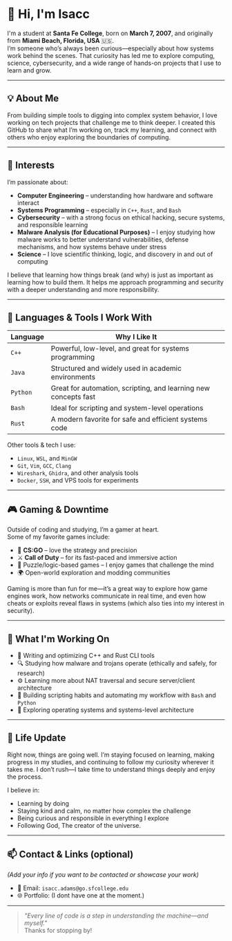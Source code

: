 # 👋 Hi, I'm Isacc

I'm a student at **Santa Fe College**, born on **March 7, 2007**, and originally from **Miami Beach, Florida, USA** 🇺🇸.  
I’m someone who’s always been curious—especially about how systems work behind the scenes. That curiosity has led me to explore computing, science, cybersecurity, and a wide range of hands-on projects that I use to learn and grow.

---

## 💡 About Me

From building simple tools to digging into complex system behavior, I love working on tech projects that challenge me to think deeper. I created this GitHub to share what I’m working on, track my learning, and connect with others who enjoy exploring the boundaries of computing.

---

## 🔬 Interests

I’m passionate about:
- **Computer Engineering** – understanding how hardware and software interact
- **Systems Programming** – especially in `C++`, `Rust`, and `Bash`
- **Cybersecurity** – with a strong focus on ethical hacking, secure systems, and responsible learning
- **Malware Analysis (for Educational Purposes)** – I enjoy studying how malware works to better understand vulnerabilities, defense mechanisms, and how systems behave under stress
- **Science** – I love scientific thinking, logic, and discovery in and out of computing

I believe that learning how things break (and why) is just as important as learning how to build them. It helps me approach programming and security with a deeper understanding and more responsibility.

---

## 🧰 Languages & Tools I Work With

| Language | Why I Like It |
|----------|----------------|
| `C++`    | Powerful, low-level, and great for systems programming |
| `Java`   | Structured and widely used in academic environments |
| `Python` | Great for automation, scripting, and learning new concepts fast |
| `Bash`   | Ideal for scripting and system-level operations |
| `Rust`   | A modern favorite for safe and efficient systems code |

Other tools & tech I use:
- `Linux`, `WSL`, and `MinGW`
- `Git`, `Vim`, `GCC`, `Clang`
- `Wireshark`, `Ghidra`, and other analysis tools
- `Docker`, `SSH`, and VPS tools for experiments

---

## 🎮 Gaming & Downtime

Outside of coding and studying, I’m a gamer at heart.  
Some of my favorite games include:
- 🎯 **CS:GO** – love the strategy and precision
- ⚔️ **Call of Duty** – for its fast-paced and immersive action
- 🧠 Puzzle/logic-based games – I enjoy games that challenge the mind
- 🌍 Open-world exploration and modding communities

Gaming is more than fun for me—it’s a great way to explore how game engines work, how networks communicate in real time, and even how cheats or exploits reveal flaws in systems (which also ties into my interest in security).

---

## 🌱 What I'm Working On

- 🔧 Writing and optimizing C++ and Rust CLI tools  
- 🔍 Studying how malware and trojans operate (ethically and safely, for research)  
- ⚙️ Learning more about NAT traversal and secure server/client architecture  
- 🧠 Building scripting habits and automating my workflow with `Bash` and `Python`  
- 📖 Exploring operating systems and systems-level architecture  

---

## 📌 Life Update

Right now, things are going well. I’m staying focused on learning, making progress in my studies, and continuing to follow my curiosity wherever it takes me. I don’t rush—I take time to understand things deeply and enjoy the process.

I believe in:
- Learning by doing
- Staying kind and calm, no matter how complex the challenge
- Being curious and responsible in everything I explore
- Following God, The creator of the universe.

---

## 📫 Contact & Links (optional)

*(Add your info if you want to be contacted or showcase your work)*  
- 📧 Email: `isacc.adams@go.sfcollege.edu`  
- 🌐 Portfolio: (I dont have one at the moment.)

---

> _"Every line of code is a step in understanding the machine—and myself."_  
Thanks for stopping by!

